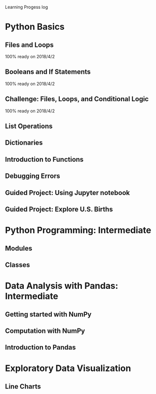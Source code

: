 Learning Progess log 


# Python Basics

## Files and Loops
   100% ready on 2018/4/2

## Booleans and If Statements
   100% ready on 2018/4/2
   
## Challenge: Files, Loops, and Conditional Logic
   100% ready on 2018/4/2
   
## List Operations

## Dictionaries

## Introduction to Functions

## Debugging Errors

## Guided Project: Using Jupyter notebook

## Guided Project: Explore U.S. Births

# Python Programming: Intermediate

## Modules

## Classes

# Data Analysis with Pandas: Intermediate

## Getting started with NumPy
## Computation with NumPy
## Introduction to Pandas

# Exploratory Data Visualization

## Line Charts
